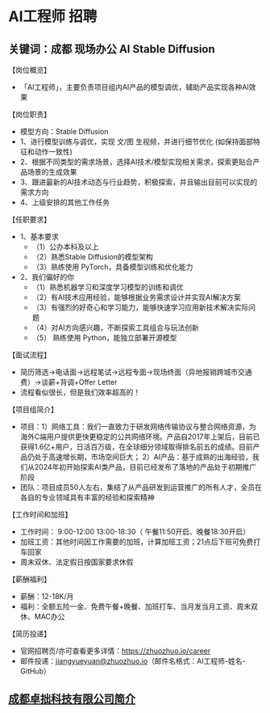 # AI工程师 招聘
## 关键词：成都 现场办公 AI Stable Diffusion

【岗位概览】
- 「AI工程师」，主要负责项目组内AI产品的模型调优，辅助产品实现各种AI效果

【岗位职责】
- 模型方向：Stable Diffusion
- 1、进行模型训练与调优，实现 文/图 生视频，并进行细节优化 (如保持面部特征和动作一致性)
- 2、根据不同类型的需求场景，选择AI技术/模型实现相关需求，探索更贴合产品场景的生成效果
- 3、跟进最新的AI技术动态与行业趋势，积极探索，并且输出目前可以实现的需求方向
- 4、上级安排的其他工作任务

【任职要求】
- 1、基本要求
  - （1）公办本科及以上
  - （2）熟悉Stable Diffusion的模型架构
  - （3）熟练使用 PyTorch，具备模型训练和优化能力
- 2、我们偏好的你
  - （1）熟悉机器学习和深度学习模型的训练和调优
  - （2）有AI技术应用经验，能够根据业务需求设计并实现AI解决方案
  - （3）有强烈的好奇心和学习能力，能够快速学习应用新技术解决实际问题
  - （4）对AI方向感兴趣，不断探索工具组合与玩法创新
  - （5） 熟练使用 Python，能独立部署开源模型

【面试流程】
- 简历筛选→电话面→远程笔试→远程专面→现场终面（异地报销跨城市交通费）→谈薪+背调+Offer Letter
- 流程看似很长，但是我们效率超高的！

【项目组简介】
- 项目：1）网络工具：我们一直致力于研发网络传输协议与整合网络资源，为海外C端用户提供更快更稳定的公共网络环境。产品自2017年上架后，目前已获得1.6亿+用户，日活百万级，在全球细分领域取得排名前五的成绩。目前产品仍处于高速增长期，市场空间巨大； 2）AI产品：基于成熟的出海经验，我们从2024年初开始探索AI类产品，目前已经发布了落地的产品处于初期推广阶段
- 团队：项目成员50人左右，集结了从产品研发到运营推广的所有人才，全员在各自的专业领域具有丰富的经验和探索精神

【工作时间和加班】
- 工作时间： 9:00-12:00 13:00-18:30（ 午餐11:50开启、晚餐18:30开启）
- 加班工资：其他时间因工作需要的加班，计算加班工资；21点后下班可免费打车回家
- 周末双休、法定假日按国家要求休假

【薪酬福利】
- 薪酬：12-18K/月
- 福利：全额五险一金、免费午餐+晚餐、加班打车、当月发当月工资、周末双休、MAC办公

【简历投递】
- 官网招聘页/亦可查看更多详情：https://zhuozhuo.io/career
- 邮件投递：jiangyueyuan@zhuozhuo.io（邮件名格式：AI工程师-姓名-GitHub）

## [成都卓拙科技有限公司简介](README.md)
